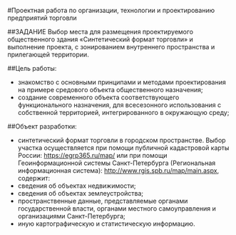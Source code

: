 #Проектная работа по организации, технологии и проектированию предприятий торговли

##ЗАДАНИЕ
Выбор места для размещения проектируемого общественного здания
«Синтетический формат торговли» и выполнение проекта, с зонированием
внутреннего пространства и прилегающей территории.

##Цель работы:
- знакомство с основными принципами и методами проектирования на
примере средового объекта общественного назначения;
- создание современного объекта соответствующего функционального
назначения, для всесезонного использования с собственной территорией,
интегрированного в окружающую среду;

##Объект разработки:
- синтетический формат торговли в городском пространстве.
Выбор участка осуществляется при помощи публичной кадастровой
карты России: https://egrp365.ru/map/ или при помощи Геоинформационной
системы Санкт-Петербурга (Региональная информационная система):
http://www.rgis.spb.ru/map/main.aspx, содержит:
- сведения об объектах недвижимости;
- сведения об объектах землеустройства;
- пространственные данные, представляемые органами
государственной власти, органами местного самоуправления и
организациями Санкт-Петербурга;
- иную картографическую и статистическую информацию.
